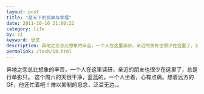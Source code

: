 ```yaml
---
layout: post
title: "蓝天下的孤单与幸福"
date: 2011-10-16 21:00:22
category: life
by: zj
keyword: 思念
description: 异地之恋总比想象的辛苦，一个人在这里读研，亲近的朋友也很少在这里了，总是行单影只。这个周六的天很干净，蓝蓝的，一个人坐着，心有点痛。想着远方的GF，他还忙着吧！难以抑制的思念，泛
permalink: /tech/18.html
---
```

异地之恋总比想象的辛苦，一个人在这里读研，亲近的朋友也很少在这里了，总是行单影只。
这个周六的天很干净，蓝蓝的，一个人坐着，心有点痛。想着远方的GF，他还忙着吧！难以抑制的思念，泛滥无边。。